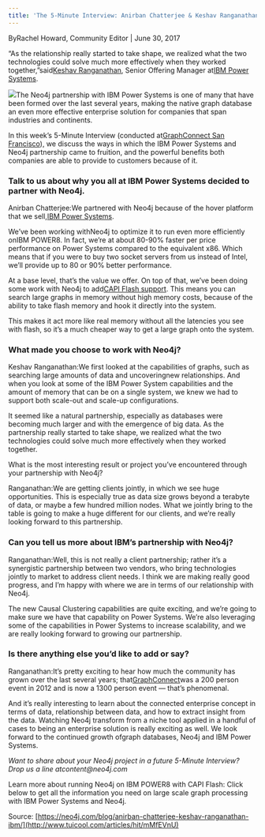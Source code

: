 ```yaml
---
title: 'The 5-Minute Interview: Anirban Chatterjee & Keshav Ranganathan, IBM'
---
```


ByRachel Howard, Community Editor \| June 30, 2017

“As the relationship really started to take shape, we realized what the two technologies could solve much more effectively when they worked together,”said[Keshav Ranganathan](http://www.linkedin.com/in/keshavranganathan), Senior Offering Manager at[IBM Power Systems](http://www-03.ibm.com/systems/power/solutions/bigdata-analytics/).

![](http://img0.tuicool.com/ArQ36jj.jpg!web)The Neo4j partnership with IBM Power Systems is one of many that have been formed over the last several years, making the native graph database an even more effective enterprise solution for companies that span industries and continents.

In this week’s 5-Minute Interview \(conducted at[GraphConnect San Francisco](http://graphconnect.com/?ref=blog)\), we discuss the ways in which the IBM Power Systems and Neo4j partnership came to fruition, and the powerful benefits both companies are able to provide to customers because of it.

### Talk to us about why you all at IBM Power Systems decided to partner with Neo4j.

Anirban Chatterjee:We partnered with Neo4j because of the hover platform that we sell,[IBM Power Systems](http://www-03.ibm.com/systems/power/).

We’ve been working withNeo4j to optimize it to run even more efficiently onIBM POWER8. In fact, we’re at about 80-90% faster per price performance on Power Systems compared to the equivalent x86. Which means that if you were to buy two socket servers from us instead of Intel, we’ll provide up to 80 or 90% better performance.

At a base level, that’s the value we offer. On top of that, we’ve been doing some work with Neo4j to add[CAPI Flash support](http://www.ibm.com/developerworks/community/blogs/fe313521-2e95-46f2-817d-44a4f27eba32/entry/power8_capi_flash_in_memory_expansion_to_speed_data_access?lang=en). This means you can search large graphs in memory without high memory costs, because of the ability to take flash memory and hook it directly into the system.

This makes it act more like real memory without all the latencies you see with flash, so it’s a much cheaper way to get a large graph onto the system.

### What made you choose to work with Neo4j?

Keshav Ranganathan:We first looked at the capabilities of graphs, such as searching large amounts of data and uncoveringnew relationships. And when you look at some of the IBM Power System capabilities and the amount of memory that can be on a single system, we knew we had to support both scale-out and scale-up configurations.

It seemed like a natural partnership, especially as databases were becoming much larger and with the emergence of big data. As the partnership really started to take shape, we realized what the two technologies could solve much more effectively when they worked together.

What is the most interesting result or project you’ve encountered through your partnership with Neo4j?

Ranganathan:We are getting clients jointly, in which we see huge opportunities. This is especially true as data size grows beyond a terabyte of data, or maybe a few hundred million nodes. What we jointly bring to the table is going to make a huge different for our clients, and we’re really looking forward to this partnership.

### Can you tell us more about IBM’s partnership with Neo4j?

Ranganathan:Well, this is not really a client partnership; rather it’s a synergistic partnership between two vendors, who bring technologies jointly to market to address client needs. I think we are making really good progress, and I’m happy with where we are in terms of our relationship with Neo4j.

The new Causal Clustering capabilities are quite exciting, and we’re going to make sure we have that capability on Power Systems. We’re also leveraging some of the capabilities in Power Systems to increase scalability, and we are really looking forward to growing our partnership.

### Is there anything else you’d like to add or say?

Ranganathan:It’s pretty exciting to hear how much the community has grown over the last several years; that[GraphConnect](http://graphconnect.com/?ref=blog)was a 200 person event in 2012 and is now a 1300 person event — that’s phenomenal.

And it’s really interesting to learn about the connected enterprise concept in terms of data, relationship between data, and how to extract insight from the data. Watching Neo4j transform from a niche tool applied in a handful of cases to being an enterprise solution is really exciting as well. We look forward to the continued growth ofgraph databases, Neo4j and IBM Power Systems.

_Want to share about your Neo4j project in a future 5-Minute Interview? Drop us a line atcontent@neo4j.com_

Learn more about running Neo4j on IBM POWER8 with CAPI Flash: Click below to get all the information you need on large scale graph processing with IBM Power Systems and Neo4j.



Source: [https://neo4j.com/blog/anirban-chatterjee-keshav-ranganathan-ibm/](http://www.tuicool.com/articles/hit/mMfEVnU)

